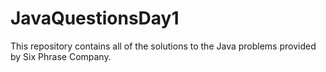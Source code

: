 # JavaQuestionsDay1
This repository contains all of the solutions to the Java problems provided by Six Phrase Company.

